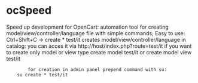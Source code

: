 ocSpeed
=======

Speed up development for OpenCart: automation tool for creating model/view/controller/language file with simple commands;
Easy to use:
	Ctrl+Shift+C ->
		create * test/it
			creates model/view/controller/language in catalog: you can acces it via http://host/index.php?route=test/it
				if you want to create only model or view type
		create model test/it
			or
		create model view test/it

			for creation in admin panel prepend command with su:
		su create * test/it